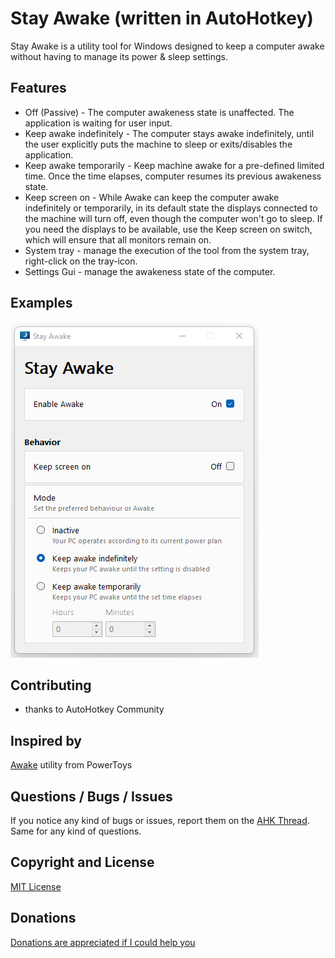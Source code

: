 # Stay Awake (written in AutoHotkey)
Stay Awake is a utility tool for Windows designed to keep a computer awake without having to manage its power & sleep settings.


## Features
* Off (Passive) - The computer awakeness state is unaffected. The application is waiting for user input.
* Keep awake indefinitely - The computer stays awake indefinitely, until the user explicitly puts the machine to sleep or exits/disables the application.
* Keep awake temporarily - Keep machine awake for a pre-defined limited time. Once the time elapses, computer resumes its previous awakeness state.
* Keep screen on - While Awake can keep the computer awake indefinitely or temporarily, in its default state the displays connected to the machine will turn off, even though the computer won't go to sleep. If you need the displays to be available, use the Keep screen on switch, which will ensure that all monitors remain on.
* System tray - manage the execution of the tool from the system tray, right-click on the tray-icon.
* Settings Gui - manage the awakeness state of the computer.


## Examples
![StayAwake](img/StayAwake.png)


## Contributing
* thanks to AutoHotkey Community


## Inspired by
[Awake](https://docs.microsoft.com/en-us/windows/powertoys/awake) utility from PowerToys


## Questions / Bugs / Issues
If you notice any kind of bugs or issues, report them on the [AHK Thread](https://www.autohotkey.com/boards/viewtopic.php?t=95857). Same for any kind of questions.


## Copyright and License
[MIT License](LICENSE)


## Donations
[Donations are appreciated if I could help you](https://www.paypal.me/smithz)